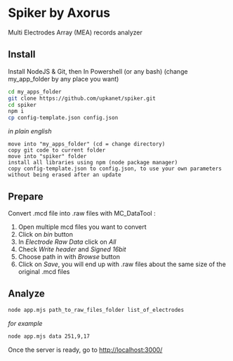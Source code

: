# Spiker by Axorus
Multi Electrodes Array (MEA) records analyzer

## Install
Install NodeJS & Git, then
In Powershell (or any bash)
(change my_app_folder by any place you want)
```bash
cd my_apps_folder
git clone https://github.com/upkanet/spiker.git
cd spiker
npm i
cp config-template.json config.json
```
*in plain english*
```
move into "my_apps_folder" (cd = change directory)
copy git code to current folder
move into "spiker" folder
install all libraries using npm (node package manager)
copy config-template.json to config.json, to use your own parameters without being erased after an update
```

## Prepare
Convert .mcd file into .raw files with MC_DataTool :
1. Open multiple mcd files you want to convert
2. Click on *bin* button
3. In *Electrode Raw Data* click on *All*
4. Check *Write header* and *Signed 16bit*
5. Choose path in with *Browse* button
6. Click on *Save*, you will end up with .raw files about the same size of the original .mcd files

## Analyze

```bash
node app.mjs path_to_raw_files_folder list_of_electrodes
```
*for example*
```bash
node app.mjs data 251,9,17
```

Once the server is ready, go to [http://localhost:3000/](http://localhost:3000/)